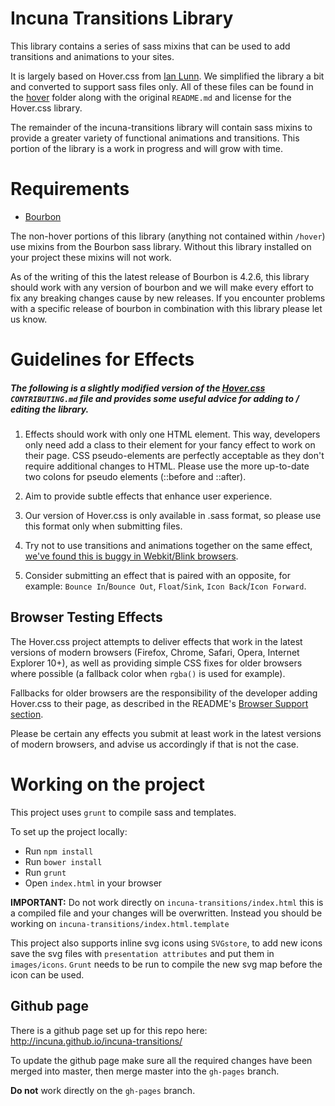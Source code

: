 # Incuna Transitions Library

This library contains a series of sass mixins that can be used to add transitions and animations to your sites.

It is largely based on Hover.css from [Ian Lunn](https://github.com/IanLunn/Hover). We simplified the library a bit and converted to support sass files only. All of these files can be found in the [hover](https://github.com/incuna/incuna-transitions/tree/master/hover) folder along with the original `README.md` and license for the Hover.css library.

The remainder of the incuna-transitions library will contain sass mixins to provide a greater variety of functional animations and transitions. This portion of the library is a work in progress and will grow with time.

# Requirements

* [Bourbon](http://bourbon.io/)

The non-hover portions of this library (anything not contained within `/hover`) use mixins from the Bourbon sass library. Without this library installed on your project these mixins will not work.

As of the writing of this the latest release of Bourbon is 4.2.6, this library should work with any version of bourbon and we will make every effort to fix any breaking changes cause by new releases. If you encounter problems with a specific release of bourbon in combination with this library please let us know.

# Guidelines for Effects
##### The following is a slightly modified version of the [Hover.css](https://github.com/IanLunn/Hover) `CONTRIBUTING.md` file and provides some useful advice for adding to / editing the library.

1. Effects should work with only one HTML element. This way, developers only need add a class to their element for your fancy effect to work on their page. CSS pseudo-elements are perfectly acceptable as they don't require additional changes to HTML. Please use the more up-to-date two colons for pseudo elements (::before and ::after).

2. Aim to provide subtle effects that enhance user experience.

3. Our version of Hover.css is only available in .sass format, so please use this format only when submitting files.

4. Try not to use transitions and animations together on the same effect, [we've found this is buggy in Webkit/Blink browsers](https://github.com/IanLunn/Hover/issues/24).

5. Consider submitting an effect that is paired with an opposite, for example: `Bounce In`/`Bounce Out`, `Float`/`Sink`, `Icon Back`/`Icon Forward`.

## Browser Testing Effects

The Hover.css project attempts to deliver effects that work in the latest versions of modern browsers (Firefox, Chrome, Safari, Opera, Internet Explorer 10+), as well as providing simple CSS fixes for older browsers where possible (a fallback color when `rgba()` is used for example).

Fallbacks for older browsers are the responsibility of the developer adding Hover.css to their page, as described in the README's [Browser Support section](https://github.com/IanLunn/Hover#browser-support).

Please be certain any effects you submit at least work in the latest versions of modern browsers, and advise us accordingly if that is not the case.


# Working on the project

This project uses `grunt` to compile sass and templates. 

To set up the project locally:
* Run `npm install`
* Run `bower install`
* Run `grunt`
* Open `index.html` in your browser

**IMPORTANT:** Do not work directly on `incuna-transitions/index.html` this is a compiled file and your changes will be overwritten. Instead you should be working on `incuna-transitions/index.html.template`

This project also supports inline svg icons using `SVGstore`, to add new icons save the svg files with `presentation attributes` and put them in `images/icons`. `Grunt` needs to be run to compile the new svg map before the icon can be used.

## Github page

There is a github page set up for this repo here: http://incuna.github.io/incuna-transitions/

To update the github page make sure all the required changes have been merged into master, then merge master into the `gh-pages` branch.

**Do not** work directly on the `gh-pages` branch.
